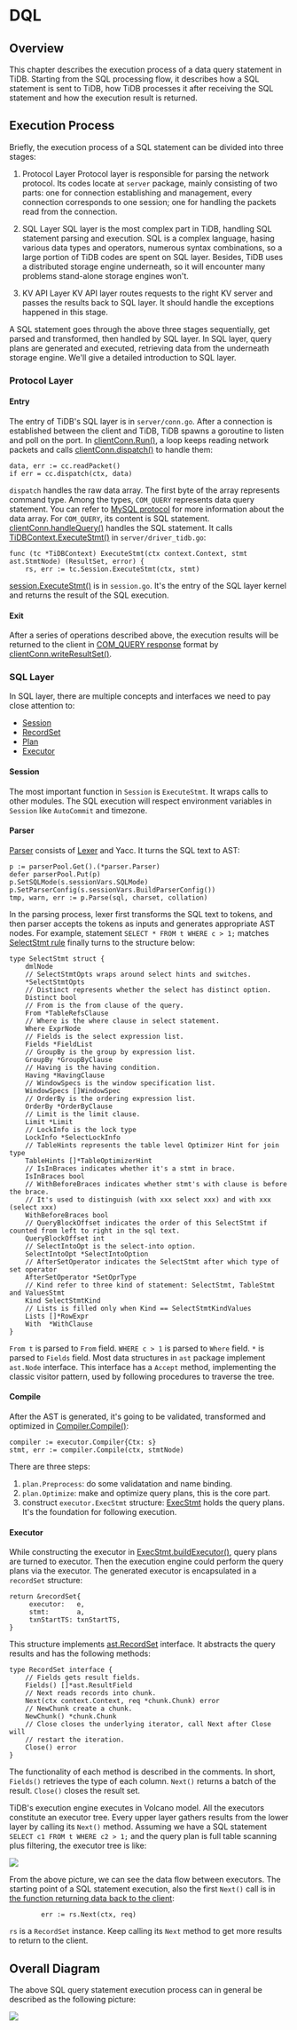 # DQL

## Overview

This chapter describes the execution process of a data query statement in TiDB. Starting from the SQL processing flow, it describes how a SQL statement is sent to TiDB, how TiDB processes it after receiving the SQL statement and how the execution result is returned.

## Execution Process

Briefly, the execution process of a SQL statement can be divided into three stages:

1. Protocol Layer
   Protocol layer is responsible for parsing the network protocol. Its codes locate at `server` package, mainly consisting of two parts: one for connection establishing and management, every connection corresponds to one session; one for handling the packets read from the connection.

2. SQL Layer
   SQL layer is the most complex part in TiDB, handling SQL statement parsing and execution. SQL is a complex language, hasing various data types and operators, numerous syntax combinations, so a large portion of TiDB codes are spent on SQL layer. Besides, TiDB uses a distributed storage engine underneath, so it will encounter many problems stand-alone storage engines won't.

3. KV API Layer
   KV API layer routes requests to the right KV server and passes the results back to SQL layer. It should handle the exceptions happened in this stage.

A SQL statement goes through the above three stages sequentially, get parsed and transformed, then handled by SQL layer. In SQL layer, query plans are generated and executed, retrieving data from the underneath storage engine. We'll give a detailed introduction to SQL layer.

### Protocol Layer

#### Entry

The entry of TiDB's SQL layer is in `server/conn.go`. After a connection is established between the client and TiDB, TiDB spawns a goroutine to listen and poll on the port. In [clientConn.Run()](https://github.com/pingcap/tidb/blob/05d2210647d6a1503a8d772477e43b14a024f609/server/conn.go#L911), a loop keeps reading network packets and calls [clientConn.dispatch()](https://github.com/pingcap/tidb/blob/05d2210647d6a1503a8d772477e43b14a024f609/server/conn.go#L1111) to handle them:

```go=
data, err := cc.readPacket()
if err = cc.dispatch(ctx, data)
```

`dispatch` handles the raw data array. The first byte of the array represents command type. Among the types, `COM_QUERY` represents data query statement. You can refer to [MySQL protocol](https://dev.mysql.com/doc/internals/en/client-server-protocol.html) for more information about the data array. For `COM_QUERY`, its content is SQL statement. [clientConn.handleQuery()](https://github.com/pingcap/tidb/blob/05d2210647d6a1503a8d772477e43b14a024f609/server/conn.go#L1633) handles the SQL statement. It calls [TiDBContext.ExecuteStmt()](https://github.com/pingcap/tidb/blob/05d2210647d6a1503a8d772477e43b14a024f609/server/driver_tidb.go#L217) in `server/driver_tidb.go`:

```go=
func (tc *TiDBContext) ExecuteStmt(ctx context.Context, stmt ast.StmtNode) (ResultSet, error) {
 	rs, err := tc.Session.ExecuteStmt(ctx, stmt)
```

[session.ExecuteStmt()](https://github.com/pingcap/tidb/blob/05d2210647d6a1503a8d772477e43b14a024f609/session/session.go#L1620) is in `session.go`. It's the entry of the SQL layer kernel and returns the result of the SQL execution.

#### Exit

After a series of operations described above, the execution results will be returned to the client in [COM_QUERY response](https://dev.mysql.com/doc/internals/en/com-query-response.html) format by [clientConn.writeResultSet()](https://github.com/pingcap/tidb/blob/05d2210647d6a1503a8d772477e43b14a024f609/server/conn.go#L1943).

### SQL Layer

In SQL layer, there are multiple concepts and interfaces we need to pay close attention to:

* [Session](https://github.com/pingcap/tidb/blob/05d2210647d6a1503a8d772477e43b14a024f609/session/session.go#L123)
* [RecordSet](https://github.com/pingcap/tidb/blob/05d2210647d6a1503a8d772477e43b14a024f609/util/sqlexec/restricted_sql_executor.go#L133)
* [Plan](https://github.com/pingcap/tidb/blob/05d2210647d6a1503a8d772477e43b14a024f609/planner/core/plan.go#L36)
* [Executor](https://github.com/pingcap/tidb/blob/05d2210647d6a1503a8d772477e43b14a024f609/executor/executor.go#L258)

#### Session

The most important function in `Session` is `ExecuteStmt`. It wraps calls to other modules. The SQL execution will respect environment variables in `Session` like `AutoCommit` and timezone.

#### Parser

[Parser](https://github.com/pingcap/parser/blob/10b704ade769e4eb0681b74c0c223c4291073308/yy_parser.go) consists of [Lexer](https://github.com/pingcap/parser/blob/10b704ade769e4eb0681b74c0c223c4291073308/lexer.go) and Yacc. It turns the SQL text to AST:

```go=
p := parserPool.Get().(*parser.Parser)
defer parserPool.Put(p)
p.SetSQLMode(s.sessionVars.SQLMode)
p.SetParserConfig(s.sessionVars.BuildParserConfig())
tmp, warn, err := p.Parse(sql, charset, collation)
```

In the parsing process, lexer first transforms the SQL text to tokens, and then parser accepts the tokens as inputs and generates appropriate AST nodes. For example, statement `SELECT * FROM t WHERE c > 1;` matches [SelectStmt rule](https://github.com/pingcap/tidb/blob/45457ea8810ca7b835da4ba7f55d0eee02043ac5/parser/parser.y#L3936) finally turns to the structure below:

```go=
type SelectStmt struct {
 	dmlNode
 	// SelectStmtOpts wraps around select hints and switches.
 	*SelectStmtOpts
 	// Distinct represents whether the select has distinct option.
 	Distinct bool
 	// From is the from clause of the query.
 	From *TableRefsClause
 	// Where is the where clause in select statement.
 	Where ExprNode
 	// Fields is the select expression list.
 	Fields *FieldList
 	// GroupBy is the group by expression list.
 	GroupBy *GroupByClause
 	// Having is the having condition.
 	Having *HavingClause
 	// WindowSpecs is the window specification list.
 	WindowSpecs []WindowSpec
 	// OrderBy is the ordering expression list.
 	OrderBy *OrderByClause
 	// Limit is the limit clause.
 	Limit *Limit
 	// LockInfo is the lock type
 	LockInfo *SelectLockInfo
 	// TableHints represents the table level Optimizer Hint for join type
 	TableHints []*TableOptimizerHint
 	// IsInBraces indicates whether it's a stmt in brace.
 	IsInBraces bool
 	// WithBeforeBraces indicates whether stmt's with clause is before the brace.
 	// It's used to distinguish (with xxx select xxx) and with xxx (select xxx)
 	WithBeforeBraces bool
 	// QueryBlockOffset indicates the order of this SelectStmt if counted from left to right in the sql text.
 	QueryBlockOffset int
 	// SelectIntoOpt is the select-into option.
 	SelectIntoOpt *SelectIntoOption
 	// AfterSetOperator indicates the SelectStmt after which type of set operator
 	AfterSetOperator *SetOprType
 	// Kind refer to three kind of statement: SelectStmt, TableStmt and ValuesStmt
 	Kind SelectStmtKind
 	// Lists is filled only when Kind == SelectStmtKindValues
 	Lists []*RowExpr
 	With  *WithClause
}
```

`From t` is parsed to `From` field. `WHERE c > 1` is parsed to `Where` field. `*` is parsed to `Fields` field. Most data structures in `ast` package implement `ast.Node` interface. This interface has a `Accept` method, implementing the classic visitor pattern, used by following procedures to traverse the tree.

#### Compile

After the AST is generated, it's going to be validated, transformed and optimized in [Compiler.Compile()](https://github.com/pingcap/tidb/blob/05d2210647d6a1503a8d772477e43b14a024f609/executor/compiler.go#L50):

```go=
compiler := executor.Compiler{Ctx: s}
stmt, err := compiler.Compile(ctx, stmtNode)
```

There are three steps:

1. `plan.Preprocess`: do some validatation and name binding.
2. `plan.Optimize`: make and optimize query plans, this is the core part.
3. construct `executor.ExecStmt` structure: [ExecStmt](https://github.com/pingcap/tidb/blob/05d2210647d6a1503a8d772477e43b14a024f609/executor/adapter.go#L186) holds the query plans. It's the foundation for following execution.

#### Executor

While constructing the executor in [ExecStmt.buildExecutor()](https://github.com/pingcap/tidb/blob/05d2210647d6a1503a8d772477e43b14a024f609/executor/adapter.go#L764), query plans are turned to executor. Then the execution engine could perform the query plans via the executor. The generated executor is encapsulated in a `recordSet` structure:

```go=
return &recordSet{
     executor:   e,
     stmt:       a,
     txnStartTS: txnStartTS,
}
```

This structure implements [ast.RecordSet](https://github.com/pingcap/tidb/blob/05d2210647d6a1503a8d772477e43b14a024f609/util/sqlexec/restricted_sql_executor.go#L133) interface. It abstracts the query results and has the following methods:

```go=
type RecordSet interface {
 	// Fields gets result fields.
 	Fields() []*ast.ResultField
 	// Next reads records into chunk.
 	Next(ctx context.Context, req *chunk.Chunk) error
 	// NewChunk create a chunk.
 	NewChunk() *chunk.Chunk
 	// Close closes the underlying iterator, call Next after Close will
 	// restart the iteration.
 	Close() error
}
```

The functionality of each method is described in the comments. In short, `Fields()` retrieves the type of each column. `Next()` returns a batch of the result. `Close()` closes the result set.

TiDB's execution engine executes in Volcano model. All the executors constitute an executor tree. Every upper layer gathers results from the lower layer by calling its `Next()` method. Assuming we have a SQL statement `SELECT c1 FROM t WHERE c2 > 1;` and the query plan is full table scanning plus filtering, the executor tree is like:

![](../img/dql-volcano.png)

From the above picture, we can see the data flow between executors. The starting point of a SQL statement execution, also the first `Next()` call is in [the function returning data back to the client](https://github.com/pingcap/tidb/blob/05d2210647d6a1503a8d772477e43b14a024f609/server/conn.go#L2016):

```go=
 		err := rs.Next(ctx, req)
```

`rs` is a `RecordSet` instance. Keep calling its `Next` method to get more results to return to the client.

## Overall Diagram

The above SQL query statement execution process can in general be described as the following picture:

![](../img/dql-frame-diagram.png)
